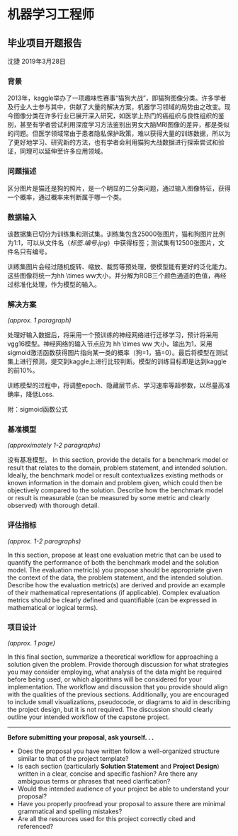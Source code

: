 # 机器学习工程师
## 毕业项目开题报告
沈捷 
2019年3月28日

### 背景

2013年，kaggle举办了一项趣味性赛事“猫狗大战”，即猫狗图像分类。许多学者及行业人士参与其中，供献了大量的解决方案，机器学习领域的局势由之改变。现今图像分类在许多行业已展开深入研究，如医学上热门的癌组织与良性组织的鉴别，甚至有学者尝试利用深度学习方法鉴别出男女大脑MRI图像的差异，都是类似的问题。但医学领域常由于患者隐私保护政策，难以获得大量的训练数据，所以为了更好地学习、研究新的方法，也有学者会利用猫狗大战数据进行探索尝试和验证，同理可以延伸至许多应用领域。

### 问题描述

区分图片是猫还是狗的照片，是一个明显的二分类问题，通过输入图像特征，获得一个概率，通过概率来判断属于哪一个类。

### 数据输入

该数据集已切分为训练集和测试集。训练集包含25000张图片，猫和狗图片比例为1:1，可以从文件名（*标签.编号.jpg*）中获得标签；测试集有12500张图片，文件名只有编号。

训练集图片会经过随机旋转、缩放、裁剪等预处理，使模型能有更好的泛化能力。这些图像将统一为hh \times ww大小，并分解为RGB三个颜色通道的色值，再经过标准化处理，作为模型的输入。

### 解决方案
_(approx. 1 paragraph)_

处理好输入数据后，将采用一个预训练的神经网络进行迁移学习，预计将采用vgg16模型。神经网络的输入节点应为 hh \times ww 大小，输出为1，采用sigmoid激活函数获得图片指向某一类的概率（狗=1，猫=0）。最后将模型在测试集上进行预测，提交到kaggle上进行比较判断。模型的训练目标即是达到kaggle的前10%。

训练模型的过程中，将调整epoch、隐藏层节点、学习速率等超参数，以尽量高准确率，降低Loss.

附：sigmoid函数公式

### 基准模型
_(approximately 1-2 paragraphs)_

没有基准模型。
In this section, provide the details for a benchmark model or result that relates to the domain, problem statement, and intended solution. Ideally, the benchmark model or result contextualizes existing methods or known information in the domain and problem given, which could then be objectively compared to the solution. Describe how the benchmark model or result is measurable (can be measured by some metric and clearly observed) with thorough detail.

### 评估指标
_(approx. 1-2 paragraphs)_

In this section, propose at least one evaluation metric that can be used to quantify the performance of both the benchmark model and the solution model. The evaluation metric(s) you propose should be appropriate given the context of the data, the problem statement, and the intended solution. Describe how the evaluation metric(s) are derived and provide an example of their mathematical representations (if applicable). Complex evaluation metrics should be clearly defined and quantifiable (can be expressed in mathematical or logical terms).

### 项目设计
_(approx. 1 page)_

In this final section, summarize a theoretical workflow for approaching a solution given the problem. Provide thorough discussion for what strategies you may consider employing, what analysis of the data might be required before being used, or which algorithms will be considered for your implementation. The workflow and discussion that you provide should align with the qualities of the previous sections. Additionally, you are encouraged to include small visualizations, pseudocode, or diagrams to aid in describing the project design, but it is not required. The discussion should clearly outline your intended workflow of the capstone project.

-----------

**Before submitting your proposal, ask yourself. . .**

- Does the proposal you have written follow a well-organized structure similar to that of the project template?
- Is each section (particularly **Solution Statement** and **Project Design**) written in a clear, concise and specific fashion? Are there any ambiguous terms or phrases that need clarification?
- Would the intended audience of your project be able to understand your proposal?
- Have you properly proofread your proposal to assure there are minimal grammatical and spelling mistakes?
- Are all the resources used for this project correctly cited and referenced?
